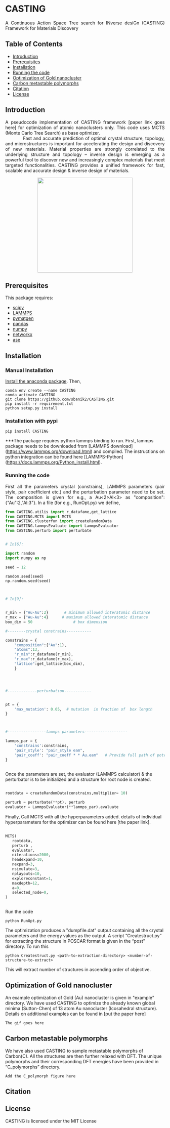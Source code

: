 # CASTING

<p align="justify"> A Continuous Action Space Tree search for INverse desiGn (CASTING) Framework for Materials Discovery</p>


## Table of Contents
- [Introduction](#Introduction)
- [Prerequisites](#prerequisites)
- [Installation](#installation)
- [Running the code](#running-the-code)
- [Optimization of Gold nanocluster](#optimization-of-Gold-nanocluster)
- [Carbon metastable polymorphs](#carbon-metastable-polymorphs)
- [Citation](#citation)
- [License](#license)

## Introduction

<p align="justify">A pseudocode implementation of CASTING framework [paper link goes here] for optimization of atomic nanoclusters only. This code uses MCTS (Monte Carlo Tree Search) as base optimizer.<br/>
&emsp;&emsp;&emsp;&emsp;Fast and accurate prediction of optimal crystal structure, topology, and microstructures is important for accelerating the design and discovery of new materials. Material properties are strongly correlated to the underlying structure and topology – inverse design is emerging as a powerful tool to discover new and increasingly complex materials that meet targeted functionalities. CASTING provides a unified framework for fast, scalable and accurate design & inverse design of materials. </p>


<p align="center"> <a href="url"><img src="https://github.com/sbanik2/CASTING/blob/main/figs/MCTS.png?raw=true" align="center" height="300" width="300" ></a> </p>



## Prerequisites
This package requires:
- [scipy](https://scipy.org/)
- [LAMMPS](https://www.lammps.org/)
- [pymatgen](https://pymatgen.org/)
- [pandas](https://pandas.pydata.org/)
- [numpy](https://numpy.org/)
- [networkx](https://networkx.org/)
- [ase](https://wiki.fysik.dtu.dk/ase/#)


## Installation

### Manual Installation
[Install the anaconda package](https://docs.anaconda.com/anaconda/install/). Then, 
```
conda env create --name CASTING
conda activate CASTING
git clone https://github.com/sbanik2/CASTING.git
pip install -r requirement.txt
python setup.py install
```

### Installation with pypi

```
pip install CASTING

```
***The package requires python lammps binding to run. First, lammps package needs to be downloaded from [LAMMPS download] (https://www.lammps.org/download.html) and compiled. The instructions on python integration can be found here [LAMMPS-Python] (https://docs.lammps.org/Python_install.html).


### Running the code
<p align="justify"> First all the parameters crystal (constrains), LAMMPS parameters (pair style, pair coefficient etc.) and the perturbation parameter need to be set.  The composition is given for e.g., a Au<2>Al<3> as "composition":{"Au":2,"Al:3"}. In a file (for e.g., RunOpt.py) we define, </p>


``` python
from CASTING.utilis import r_datafame,get_lattice
from CASTING.MCTS import MCTS
from CASTING.clusterfun import createRandomData
from CASTING.lammpsEvaluate import LammpsEvaluator
from CASTING.perturb import perturbate


# In[6]:

import random
import numpy as np

seed = 12

random.seed(seed)
np.random.seed(seed)



# In[9]:


r_min = {"Au-Au":2}       # minimum allowed interatomic distance
r_max = {"Au-Au":4}      # maximum allowed interatomic distance
box_dim = 50                  # box dimension 

#--------crystal constrains-----------

constrains = {
    "composition":{"Au":1},
    "atoms":13,
    "r_min":r_datafame(r_min),
    "r_max":r_datafame(r_max),
    "lattice":get_lattice(box_dim),  
    }




#-------------perturbation------------


pt = {
    'max_mutation': 0.05,  # mutation  in fraction of  box length
}



#-----------------lammps parameters-------------------

lammps_par = {
    'constrains':constrains,
    'pair_style': "pair_style eam",
    'pair_coeff': "pair_coeff * * Au.eam"   # Provide full path of potential file here
}
    
```

Once the parameters are set, the evaluator (LAMMPS calculator) & the perturbator is to be initialized and a structure for root node is created.

 ``` python

rootdata = createRandomData(constrains,multiplier= 10)

perturb = perturbate(**pt). perturb
evaluator = LammpsEvaluator(**lammps_par).evaluate 

```

Finally, Call MCTS with all the hyperparameters added. details of individual hyperparameters for the optimizer can be found here [the paper link].
        
 ``` python
        
MCTS(
    rootdata,
    perturb ,
    evaluator,
    niterations=2000,
    headexpand=10,
    nexpand=3,
    nsimulate=3,
    nplayouts=10,
    exploreconstant=1,
    maxdepth=12,
    a=0,
    selected_node=0,
)
        
```

Run the code 

```
python RunOpt.py 
```

The optimization produces a "dumpfile.dat" output containing all the crystal parameters and the energy values as the output.  A script “Createstruct.py” for extracting the structure in POSCAR format is given in the “post” directory. To run this

```
python Createstruct.py <path-to-extraction-directory> <number-of-structure-to-extract>
```
This will extract <number-of-structure-to-extract> number of structures in ascending order of objective.


## Optimization of Gold nanocluster

An example optimization of Gold (Au) nanocluster is given in "example" directory. We have used CASTING to optimize the already known global minima (Sutton-Chen) of 13 atom Au nanocluster (Icosahedral structure).  Details on additional examples can be found in [put the paper here]

```
The gif goes here
```

## Carbon metastable polymorphs

We have also used CASTING to sample metastable polymorphs of Carbon(C). All the structures are then further relaxed with DFT. The unique polymorphs and their corresponding DFT energies have been provided in “C_polymorphs” directory.

```
Add the C_polymorph figure here
```    

## Citation

        
## License
CASTING is licensed under the MIT License


